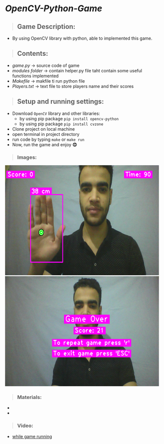 # *OpenCV-Python-Game*
> ## Game Description:
   * By using OpenCV library with python, able to implemented this game.
   
> ## Contents:
   * _game.py_ &#x2192; source code of game
   * _modules folder_ &#x2192; contain helper.py file taht contain some useful functions implemented 
   * _Makefile_ &#x2192; makfile ti run python file
   * _Players.txt_ &#x2192; text file to store players name and their scores
   
> ## Setup and running settings:
   * Download `OpenCV` library and other libraries:
        * by using pip package `pip install opencv-python`
        * by using pip package `pip install cvzone`
   * Clone project on local machine 
   * open terminal in project directory
   * run code by typing `make` or `make run`
   * Now, run the game and enjoy  <b>&#128522;</b>
> ### Images:
<img src="images/screen%200.png" width="640" height="360">
<img src="images/screen%206.png" width="640" height="360">





> ### Materials:
   *  
   *
> ### Video:
  * <a href="">
            while game running
   </a>
